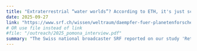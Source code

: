 ```yaml
---
title: "Extraterrestrial “water worlds”? According to ETH, it's just science fiction (in German) "
date: 2025-09-27
link: "https://www.srf.ch/wissen/weltraum/daempfer-fuer-planetenforscher-ausserirdische-wasserwelten-laut-eth-nur-science-fiction"
# OR use file instead of link
#file: "/outreach/2025_pomona_interview.pdf"
summary: "The Swiss national broadcaster SRF reported on our study 'Rethinking the Origins of Water-Rich Worlds' in an article, emphasising its implications for the prevalence of water-rich exoplanets."
---
```


